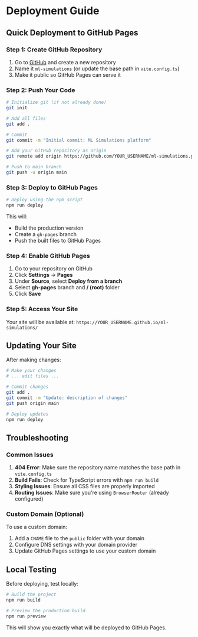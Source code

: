 # Deployment Guide

## Quick Deployment to GitHub Pages

### Step 1: Create GitHub Repository
1. Go to [GitHub](https://github.com) and create a new repository
2. Name it `ml-simulations` (or update the base path in `vite.config.ts`)
3. Make it public so GitHub Pages can serve it

### Step 2: Push Your Code
```bash
# Initialize git (if not already done)
git init

# Add all files
git add .

# Commit
git commit -m "Initial commit: ML Simulations platform"

# Add your GitHub repository as origin
git remote add origin https://github.com/YOUR_USERNAME/ml-simulations.git

# Push to main branch
git push -u origin main
```

### Step 3: Deploy to GitHub Pages
```bash
# Deploy using the npm script
npm run deploy
```

This will:
- Build the production version
- Create a `gh-pages` branch
- Push the built files to GitHub Pages

### Step 4: Enable GitHub Pages
1. Go to your repository on GitHub
2. Click **Settings** → **Pages**
3. Under **Source**, select **Deploy from a branch**
4. Select **gh-pages** branch and **/ (root)** folder
5. Click **Save**

### Step 5: Access Your Site
Your site will be available at:
`https://YOUR_USERNAME.github.io/ml-simulations/`

## Updating Your Site

After making changes:
```bash
# Make your changes
# ... edit files ...

# Commit changes
git add .
git commit -m "Update: description of changes"
git push origin main

# Deploy updates
npm run deploy
```

## Troubleshooting

### Common Issues

1. **404 Error**: Make sure the repository name matches the base path in `vite.config.ts`
2. **Build Fails**: Check for TypeScript errors with `npm run build`
3. **Styling Issues**: Ensure all CSS files are properly imported
4. **Routing Issues**: Make sure you're using `BrowserRouter` (already configured)

### Custom Domain (Optional)

To use a custom domain:
1. Add a `CNAME` file to the `public` folder with your domain
2. Configure DNS settings with your domain provider
3. Update GitHub Pages settings to use your custom domain

## Local Testing

Before deploying, test locally:
```bash
# Build the project
npm run build

# Preview the production build
npm run preview
```

This will show you exactly what will be deployed to GitHub Pages.
